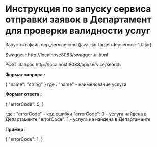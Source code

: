 ﻿# Инструкция по запуску сервиса отправки заявок в Департамент для проверки валидности услуг

Запустить файл dep_service.cmd (java -jar target/depservice-1.0.jar)

Swagger : http://localhost:8083/swagger-ui.html

POST Запрос http://localhost:8083/api/service/search

<b>Формат запроса : </b>

{
  "name": "string"
}
где :
	"name" - наименование услуги

<b>Формат ответа : </b>

{
  "errorCode": 0,
}

где :
   "errorCode" - код ошибки
	   "errorCode": 0 - услуга найдена в Департаменте
	   "errorCode": 1 - услуга не найдена в Департаменте

<b>Пример :</b>

{
  "errorCode": 1,
}